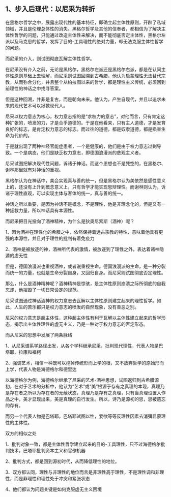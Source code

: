 <h2>1、步入后现代：以尼采为转折</h2><p data-pid="XeHb4Hbf">在黑格尔哲学之中，展露出现代性的基本特征，即确立起主体性原则，开辟了私域领域，并且是伦理总体性的消失。黑格尔哲学及其他的信奉者，都相信为了解决主体性哲学的问题，只能通过改造主体性来解决，而不能彻底否定主体性，黑格尔左派以及马克思的哲学，发挥了目的-工具理性的绝对力量，却无法克服主体性哲学的问题。</p><p data-pid="t_irmRWs">而尼采的介入，则试图彻底瓦解主体性哲学。</p><p data-pid="bQ_0HExO">在尼采没有介入之前，无论是黑格尔，黑格尔左派还是黑格尔右派，都是在认同主体性原则基础上去理解，而尼采则试图回溯到古希腊，他认为启蒙理性无法替代宗教，从而弥合分化，并且整个从柏拉图以来的哲学，都是理性主义传统，必须回到前理性的神话之中找寻答案。</p><p data-pid="0ENXZa2b">但是这种回溯，并非是复古，而是朝向未来。他认为，产生自现代，并且以追求未来的现代艺术可以拯救现代人。</p><p data-pid="0dL7vtCd">尼采以权力意志为核心，权力意志指的是“求权力的意志”，对他而言，只有肯定这种扩张的，喷发的力，才是合乎道德的。于是在他看来，只有主人道德，才是发育良好的标志，是肯定权力意志的标志。而过往的道德，都是奴隶道德，都是损害生命为代价的。</p><p data-pid="6fJ3FpZC">于是就出现了两种神经官能症患者，一个是健康的，他们是由于权力意志过剩导致。一个是病态，他们是缺乏权力意志，即德国浪漫派的悲观主义者。</p><p data-pid="Jh5sffY7">尼采试图把解决现代性问题，诉诸于神话。而这个思想也不是凭空的，在黑格尔、谢林那里就有对神话的重视。</p><p data-pid="IB3l4jDO">黑格尔认为在神话中，美会实现真与善的统一，但是黑格尔认为美依然是感性意义上的，还没有上升到概念意义上，只有哲学才能实现思辩理性。而谢林则认为，诉诸于理性直观，可以实现主体与客体的统一，真与善的统一。</p><p data-pid="Mxvx0MyO">神话之所以重要，是因为神话不是概念，不是理性，他是非理念化的，但是又有一种拯救力量，所以神话具有本源性。</p><p data-pid="6ch3D0_W">而尼采把目光投向了酒神精神，为什么是狄奥尼索斯（酒神）呢？</p><p data-pid="L9RILBEW">1、因为酒神在理性化的希腊之中，依然保持着远古宗教的特性，意味着他具有更强的本源性，并且对于理性的批判有着免疫力</p><p data-pid="6z6Yw62U">2、酒神是被放逐的神，酒神所代表的激情，被放逐到了理性之外，表达着诸神隐遁的虚无性</p><p data-pid="dehgXrOq">但是，德国浪漫派也重视酒神，或者说重视生命。德国浪漫派的生命，是一种分裂而统一的力量，也就是生命分裂自身，又回归自身。而尼采则试图彻底否定理性。</p><p data-pid="2ZNtUByz">那么，什么是酒神精神呢？酒神精神是惊骇，是主体性原则崩溃之际所彻底的自我忘却，他摧毁了一切日常设定的规范。</p><p data-pid="aFfDnP_u">尼采试图通过神话酒神的权力意志去瓦解以主体性原则建立起来的理性哲学。如此，人生的苦乐都只是权力意志的喷发的自然现象，没有善恶之别。</p><p data-pid="UW0N1pHj">尼采的权力意志是超主体性，这种超主体性有利于瓦解以主体性建立起来的哲学形态，揭示出主体性理性的虚无主义，乃是一种对于权力意志的否定形态。</p><p data-pid="7ASXTHm0">而从尼采的思想中发展了两条脉络</p><p data-pid="PPUoHWh5">1、从尼采谱系学路径出发，从各个学科继承尼采，批判现代理性，代表人物是巴塔耶、拉康和福柯</p><p data-pid="qlo_jbzc">2、强调艺术，相信一种既可以挖掉传统形而上学的根，又不放弃哲学的原始形而上学，代表人物是海德格尔和德里达</p><p data-pid="jltF_W2G">以海德格尔为例，海德格尔继承了尼采的艺术-酒神思想，试图返归到古希腊源初，在对于艺术的分析中，他认为“艺术”或“美”根源于存有之真理的本现，真理乃是存在者之所以为存在者的无蔽状态，真理乃是存有之真理，只有当真理设置入作品之中，美才显现出来，美是真理的自行发生。所以，诗乃是源初的思，思被遗忘的存有。</p><p data-pid="nFqVx2qN">而另一个代表人物是巴塔耶，巴塔耶试图以性，爱欲等等反理性因素去消弭启蒙理性的主体性。</p><p data-pid="byIAkwUi">双方的相似之处</p><p data-pid="g-e8nP1h">1、批判对象一致，都是主体性哲学建立起来的目的-工具理性，只不过海德格尔批判技术，巴塔耶批判资本主义和官僚机器</p><p data-pid="bwRLUZHz">2、批判方式，都是回到源初时代，从而降低理性的地位。</p><p data-pid="StiYauT-">3、双方都认同，理性与非理性的地位而言是非理性高于理性，不是理性调和非理性，而是非理性和理性处于冲突和紧张状态</p><p data-pid="0bIHVU1g">4、他们都认为问题关键是如何克服虚无主义困境</p><p></p><p></p><p></p><p></p><p></p><p></p><p></p><p></p><p></p><p></p><p></p>